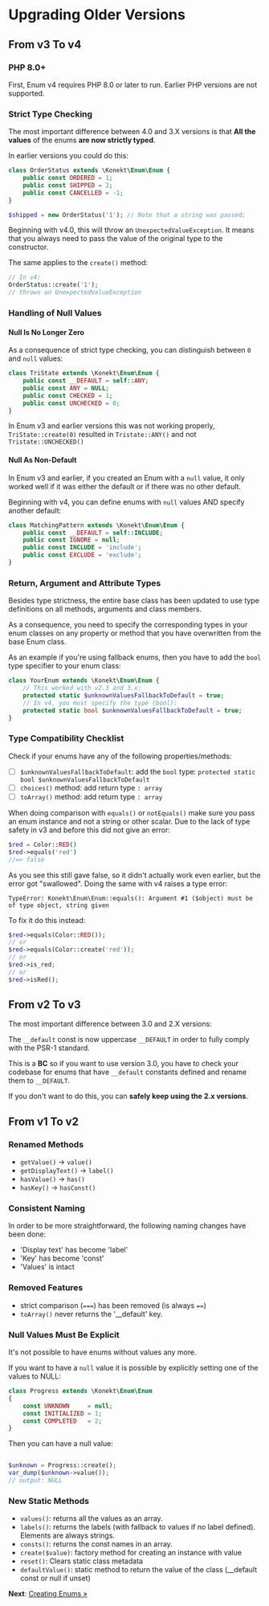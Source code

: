 # Upgrading Older Versions

## From v3 To v4

### PHP 8.0+

First, Enum v4 requires PHP 8.0 or later to run. Earlier PHP versions are not supported.

### Strict Type Checking

The most important difference between 4.0 and 3.X versions is that
**All the values** of the enums **are now strictly typed**.

In earlier versions you could do this:

```php
class OrderStatus extends \Konekt\Enum\Enum {
    public const ORDERED = 1;
    public const SHIPPED = 2;
    public const CANCELLED = -1;
}

$shipped = new OrderStatus('1'); // Note that a string was passed;
```

Beginning with v4.0, this will throw an `UnexpectedValueException`.
It means that you always need to pass the value of the original type to the constructor.

The same applies to the `create()` method:

```php
// In v4:
OrderStatus::create('1');
// throws an UnexpectedValueException
```

### Handling of Null Values

#### Null Is No Longer Zero

As a consequence of strict type checking, you can distinguish between
`0` and `null` values:

```php
class TriState extends \Konekt\Enum\Enum {
    public const __DEFAULT = self::ANY;
    public const ANY = NULL;
    public const CHECKED = 1;
    public const UNCHECKED = 0;
}
```

In Enum v3 and earlier versions this was not working properly,
`TriState::create(0)` resulted in `Tristate::ANY()` and not `Tristate::UNCHECKED()`

#### Null As Non-Default

In Enum v3 and earlier, if you created an Enum with a `null` value, it only worked
well if it was either the default or if there was no other default.

Beginning with v4, you can define enums with `null` values AND specify another default:

```php
class MatchingPattern extends \Konekt\Enum\Enum {
    public const __DEFAULT = self::INCLUDE;
    public const IGNORE = null;
    public const INCLUDE = 'include';
    public const EXCLUDE = 'exclude';
}
```

### Return, Argument and Attribute Types

Besides type strictness, the entire base class has been updated to use
type definitions on all methods, arguments and class members.

As a consequence, you need to specify the corresponding types in
your enum classes on any property or method that you have overwritten
from the base Enum class.

As an example if you're using fallback enums, then you have to add
the `bool` type specifier to your enum class:

```php
class YourEnum extends \Konekt\Enum\Enum {
    // This worked with v2.3 and 3.x:
    protected static $unknownValuesFallbackToDefault = true;
    // In v4, you must specify the type (bool):
    protected static bool $unknownValuesFallbackToDefault = true;
}
```

### Type Compatibility Checklist

Check if your enums have any of the following properties/methods:

- [ ] `$unknownValuesFallbackToDefault`: add the `bool` type: `protected static bool $unknownValuesFallbackToDefault`
- [ ] `choices()` method: add return type `: array`
- [ ] `toArray()` method: add return type `: array`

When doing comparison with `equals()` or `notEquals()` make sure you pass an enum instance and not a string or other scalar.
Due to the lack of type safety in v3 and before this did not give an error:

```php
$red = Color::RED()
$red->equals('red')
//=> false
```

As you see this still gave false, so it didn't actually work even earlier, but the error got "swallowed".
Doing the same with v4 raises a type error:

```
TypeError: Konekt\Enum\Enum::equals(): Argument #1 ($object) must be of type object, string given
```

To fix it do this instead:

```php
$red->equals(Color::RED());
// or
$red->equals(Color::create('red'));
// or
$red->is_red;
// or
$red->isRed();
```

## From v2 To v3

The most important difference between 3.0 and 2.X versions:

The `__default` const is now uppercase `__DEFAULT` in order to fully comply with the PSR-1
standard.

This is a **BC** so if you want to use version 3.0, you have to check your codebase for enums that
have `__default` constants defined and rename them to `__DEFAULT`.

If you don't want to do this, you can **safely keep using the 2.x versions**.

## From v1 To v2

### Renamed Methods

- `getValue()` -> `value()`
- `getDisplayText()` -> `label()`
- `hasValue()` -> `has()`
- `hasKey()` -> `hasConst()`

### Consistent Naming

In order to be more straightforward, the following naming changes have been done:

- 'Display text' has become 'label'
- 'Key' has become 'const'
- 'Values' is intact

### Removed Features

- strict comparison (`===`) has been removed (is always `==`)
- `toArray()` never returns the '__default' key.

### Null Values Must Be Explicit

It's not possible to have enums without values any more.

If you want to have a `null` value it is possible by explicitly setting one of the values to NULL:

```php
class Progress extends \Konekt\Enum\Enum
{
    const UNKNOWN     = null;
    const INITIALIZED = 1;
    const COMPLETED   = 2;
}
```

Then you can have a null value:

```php

$unknown = Progress::create();
var_dump($unknown->value());
// output: NULL

```

### New Static Methods

- `values()`: returns all the values as an array.
- `labels()`: returns the labels (with fallback to values if no label defined). Elements are always strings.
- `consts()`: returns the const names in an array.
- `create($value)`: factory method for creating an instance with value
- `reset()`: Clears static class metadata
- `defaultValue()`: static method to return the value of the class (__default const or null if unset)

**Next**: [Creating Enums &raquo;](create.md)
